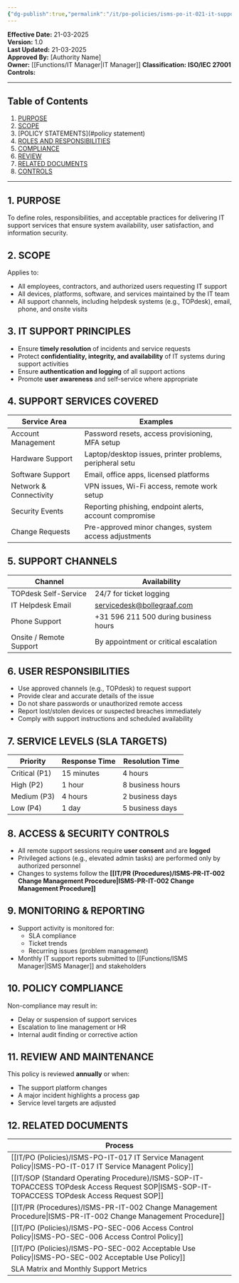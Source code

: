 ```yaml
---
{"dg-publish":true,"permalink":"/it/po-policies/isms-po-it-021-it-support-policy/","tags":["policy","Supportdesk"],"noteIcon":"lightbulb"}
---
```


**Effective Date:** 21-03-2025  
**Version:** 1.0  
**Last Updated:** 21-03-2025  
**Approved By:** [Authority Name]  
**Owner:** [[Functions/IT Manager\|IT Manager]]
**Classification:**
**ISO/IEC 27001 Controls:** 

---
## **Table of Contents**  
1. [PURPOSE](#purpose)  
2. [SCOPE](#scope)  
3. [POLICY STATEMENTS](#policy statement)  
4. [ROLES AND RESPONSIBILITIES](#roles-and-responsibilities)  
5. [COMPLIANCE](#dmarc)  
6. [REVIEW](#responsibilities)  
7. [RELATED DOCUMENTS](#compliance)  
8. [CONTROLS](#registrations)  

---
## **1. PURPOSE**  
To define roles, responsibilities, and acceptable practices for delivering IT support services that ensure system availability, user satisfaction, and information security.
## **2. SCOPE**
 Applies to:
- All employees, contractors, and authorized users requesting IT support
- All devices, platforms, software, and services maintained by the IT team 
- All support channels, including helpdesk systems (e.g., TOPdesk), email, phone, and onsite visits
## **3. IT SUPPORT PRINCIPLES** 
- Ensure **timely resolution** of incidents and service requests
- Protect **confidentiality, integrity, and availability** of IT systems during support activities
- Ensure **authentication and logging** of all support actions
- Promote **user awareness** and self-service where appropriate

## **4. SUPPORT SERVICES COVERED**

| Service Area           | Examples                                                 |
| ---------------------- | -------------------------------------------------------- |
| Account Management     | Password resets, access provisioning, MFA setup          |
| Hardware Support       | Laptop/desktop issues, printer problems, peripheral setu |
| Software Support       | Email, office apps, licensed platforms                   |
| Network & Connectivity | VPN issues, Wi-Fi access, remote work setup              |
| Security Events        | Reporting phishing, endpoint alerts, account compromise  |
| Change Requests        | Pre-approved minor changes, system access adjustments    |

## **5. SUPPORT CHANNELS**  

| Channel                 | Availability                          |
| ----------------------- | ------------------------------------- |
| TOPdesk Self-Service    | 24/7 for ticket logging               |
| IT Helpdesk Email       | servicedesk@bollegraaf.com            |
| Phone Support           | +31 596 211 500 during business hours |
| Onsite / Remote Support | By appointment or critical escalation |
## **6. USER RESPONSIBILITIES**  
- Use approved channels (e.g., TOPdesk) to request support
- Provide clear and accurate details of the issue
- Do not share passwords or unauthorized remote access
- Report lost/stolen devices or suspected breaches immediately
- Comply with support instructions and scheduled availability
## **7. SERVICE LEVELS (SLA TARGETS)**  

| Priority      | Response Time | Resolution Time  |
| ------------- | ------------- | ---------------- |
| Critical (P1) | 15 minutes    | 4 hours          |
| High (P2)     | 1 hour        | 8 business hours |
| Medium (P3)   | 4 hours       | 2 business days  |
| Low (P4)      | 1 day         | 5 business days  |
## **8. ACCESS & SECURITY CONTROLS**
- All remote support sessions require **user consent** and are **logged**
- Privileged actions (e.g., elevated admin tasks) are performed only by authorized personnel
- Changes to systems follow the **[[IT/PR (Procedures)/ISMS-PR-IT-002 Change Management Procedure\|ISMS-PR-IT-002 Change Management Procedure]]**
## **9. MONITORING & REPORTING**
- Support activity is monitored for:
    - SLA compliance
    - Ticket trends
    - Recurring issues (problem management)
- Monthly IT support reports submitted to [[Functions/ISMS Manager\|ISMS Manager]] and stakeholders
## **10. POLICY COMPLIANCE**
Non-compliance may result in:
- Delay or suspension of support services
- Escalation to line management or HR
- Internal audit finding or corrective action

## **11. REVIEW AND MAINTENANCE**
This policy is reviewed **annually** or when:
- The support platform changes
- A major incident highlights a process gap
- Service level targets are adjusted

## **12. RELATED DOCUMENTS**

| Process                                              |
| ---------------------------------------------------- |
| [[IT/PO (Policies)/ISMS-PO-IT-017 IT Service Managent Policy\|ISMS-PO-IT-017 IT Service Managent Policy]]        |
| [[IT/SOP (Standard Operating Procedure)/ISMS-SOP-IT-TOPACCESS TOPdesk Access Request SOP\|ISMS-SOP-IT-TOPACCESS TOPdesk Access Request SOP]] |
| [[IT/PR (Procedures)/ISMS-PR-IT-002 Change Management Procedure\|ISMS-PR-IT-002 Change Management Procedure]]       |
| [[IT/PO (Policies)/ISMS-PO-SEC-006 Access Control Policy\|ISMS-PO-SEC-006 Access Control Policy]]            |
| [[IT/PO (Policies)/ISMS-PO-SEC-002 Acceptable Use Policy\|ISMS-PO-SEC-002 Acceptable Use Policy]]            |
| SLA Matrix and Monthly Support Metrics               |








